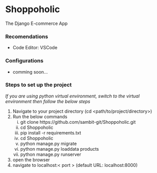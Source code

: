 # Shoppoholic
The Django E-commerce App

### Recomendations
 - Code Editor: VSCode

### Configurations
 - comming soon...

### Steps to set up the project
*If you are using python virtual environment, switch to the virtual environment then follow the below steps*
1. Navigate to your project directory (cd &lt;path/to/project/directory&gt;)
2. Run the below commands
    <ol type="i">
    <li>git clone https://github.com/sambit-git/Shoppoholic.git</li>
    <li>cd Shoppoholic</li>
    <li>pip install -r requirements.txt</li>
    <li>cd Shoppoholic</li>
    <li>python manage.py migrate</li>
    <li>python manage.py loaddata products</li>
    <li>python manage.py runserver</li>
    </ol>
11. open the browser
12. navigate to localhost:< port > (default URL: localhost:8000)
